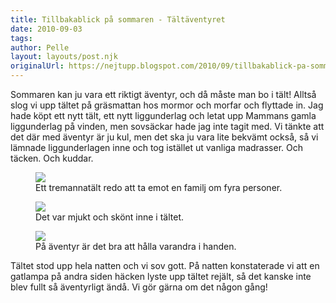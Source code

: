 ```yaml
---
title: Tillbakablick på sommaren - Tältäventyret
date: 2010-09-03
tags: 	
author: Pelle
layout: layouts/post.njk
originalUrl: https://nejtupp.blogspot.com/2010/09/tillbakablick-pa-sommaren-taltaventyret.html
---
```


Sommaren kan ju vara ett riktigt äventyr, och då måste man bo i tält! Alltså slog vi upp tältet på gräsmattan hos mormor och morfar och flyttade in. Jag hade köpt ett nytt tält, ett nytt liggunderlag och letat upp Mammans gamla liggunderlag på vinden, men sovsäckar hade jag inte tagit med. Vi tänkte att det där med äventyr är ju kul, men det ska ju vara lite bekvämt också, så vi lämnade liggunderlagen inne och tog istället ut vanliga madrasser. Och täcken. Och kuddar.

<figure>
	<img src="../../../img/2010/09/T%C3%A4lt-_MG_3108.jpg">
	<figcaption>Ett tremannatält redo att ta emot en familj om fyra personer.</figcaption>
</figure>

<figure>
	<img src="../../../img/2010/09/T%C3%A4lt-_MG_3122.jpg">
	<figcaption>Det var mjukt och skönt inne i tältet.</figcaption>
</figure>

<figure>
	<img src="../../../img/2010/09/T%C3%A4lt-_MG_3127.jpg">
	<figcaption>På äventyr är det bra att hålla varandra i handen.</figcaption>
</figure>

Tältet stod upp hela natten och vi sov gott. På natten konstaterade vi att en gatlampa på andra siden häcken lyste upp tältet rejält, så det kanske inte blev fullt så äventyrligt ändå. Vi gör gärna om det någon gång!
